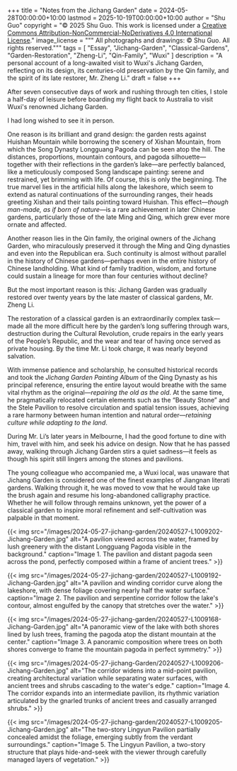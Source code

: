 +++
title = "Notes from the Jichang Garden"
date = 2024-05-28T00:00:00+10:00
lastmod = 2025-10-19T00:00:00+10:00
author = "Shu Guo"
copyright = "© 2025 Shu Guo. This work is licensed under a [Creative Commons Attribution-NonCommercial-NoDerivatives 4.0 International License](https://creativecommons.org/licenses/by-nc-nd/4.0/)."
image_license = """
All photographs and drawings: © Shu Guo. All rights reserved."""
tags = [
"Essay",
"Jichang-Garden",
"Classical-Gardens", 
"Garden-Restoration",
"Zheng-Li",
"Qin-Family",
"Wuxi"
]
description = "A personal account of a long-awaited visit to Wuxi's Jichang Garden, reflecting on its design, its centuries-old preservation by the Qin family, and the spirit of its late restorer, Mr. Zheng Li."
draft = false
+++

After seven consecutive days of work and rushing through ten cities, I stole a half-day of leisure before boarding my flight back to Australia to visit Wuxi's renowned Jichang Garden.

I had long wished to see it in person.

One reason is its brilliant and grand design: the garden rests against Huishan Mountain while borrowing the scenery of Xishan Mountain, from which the Song Dynasty Longguang Pagoda can be seen atop the hill. The distances, proportions, mountain contours, and pagoda silhouette—together with their reflections in the garden’s lake—are perfectly balanced, like a meticulously composed Song landscape painting: serene and restrained, yet brimming with life. Of course, this is only the beginning. The true marvel lies in the artificial hills along the lakeshore, which seem to extend as natural continuations of the surrounding ranges, their heads greeting Xishan and their tails pointing toward Huishan. This effect—*though man-made, as if born of nature*—is a rare achievement in later Chinese gardens, particularly those of the late Ming and Qing, which grew ever more ornate and affected.

Another reason lies in the Qin family, the original owners of the Jichang Garden, who miraculously preserved it through the Ming and Qing dynasties and even into the Republican era. Such continuity is almost without parallel in the history of Chinese gardens—perhaps even in the entire history of Chinese landholding. What kind of family tradition, wisdom, and fortune could sustain a lineage for more than four centuries without decline?

But the most important reason is this: Jichang Garden was gradually restored over twenty years by the late master of classical gardens, Mr. Zheng Li.

The restoration of a classical garden is an extraordinarily complex task—made all the more difficult here by the garden’s long suffering through wars, destruction during the Cultural Revolution, crude repairs in the early years of the People’s Republic, and the wear and tear of having once served as private housing. By the time Mr. Li took charge, it was nearly beyond salvation.

With immense patience and scholarship, he consulted historical records and took the *Jichang Garden Painting Album* of the Qing Dynasty as his principal reference, ensuring the entire layout would breathe with the same vital rhythm as the original—*repairing the old as the old*. At the same time, he pragmatically relocated certain elements such as the “Beauty Stone” and the Stele Pavilion to resolve circulation and spatial tension issues, achieving a rare harmony between human intention and natural order—*retaining culture while adapting to the land*.

During Mr. Li’s later years in Melbourne, I had the good fortune to dine with him, travel with him, and seek his advice on design. Now that he has passed away, walking through Jichang Garden stirs a quiet sadness—it feels as though his spirit still lingers among the stones and pavilions.

The young colleague who accompanied me, a Wuxi local, was unaware that Jichang Garden is considered one of the finest examples of Jiangnan literati gardens. Walking through it, he was moved to vow that he would take up the brush again and resume his long-abandoned calligraphy practice. Whether he will follow through remains unknown, yet the power of a classical garden to inspire moral refinement and self-cultivation was palpable in that moment.


{{< img
src="/images/2024-05-27-jichang-garden/20240527-L1009202-Jichang-Garden.jpg"
alt="A pavilion viewed across the water, framed by lush greenery with the distant Longguang Pagoda visible in the background."
caption="Image 1. The pavilion and distant pagoda seen across the pond, perfectly composed within a frame of ancient trees." >}}

{{< img
src="/images/2024-05-27-jichang-garden/20240527-L1009192-Jichang-Garden.jpg"
alt="A pavilion and winding corridor curve along the lakeshore, with dense foliage covering nearly half the water surface."
caption="Image 2. The pavilion and serpentine corridor follow the lake's contour, almost engulfed by the canopy that stretches over the water." >}}

{{< img
src="/images/2024-05-27-jichang-garden/20240527-L1009168-Jichang-Garden.jpg"
alt="A panoramic view of the lake with both shores lined by lush trees, framing the pagoda atop the distant mountain at the center."
caption="Image 3. A panoramic composition where trees on both shores converge to frame the mountain pagoda in perfect symmetry." >}}

{{< img
src="/images/2024-05-27-jichang-Garden/20240527-L1009206-Jichang-Garden.jpg"
alt="The corridor widens into a mid-point pavilion, creating architectural variation while separating water surfaces, with ancient trees and shrubs cascading to the water's edge."
caption="Image 4. The corridor expands into an intermediate pavilion, its rhythmic variation articulated by the gnarled trunks of ancient trees and casually arranged shrubs." >}}

{{< img
src="/images/2024-05-27-jichang-garden/20240527-L1009205-Jichang-Garden.jpg"
alt="The two-story Lingyun Pavilion partially concealed amidst the foliage, emerging subtly from the verdant surroundings."
caption="Image 5. The Lingyun Pavilion, a two-story structure that plays hide-and-seek with the viewer through carefully managed layers of vegetation." >}}